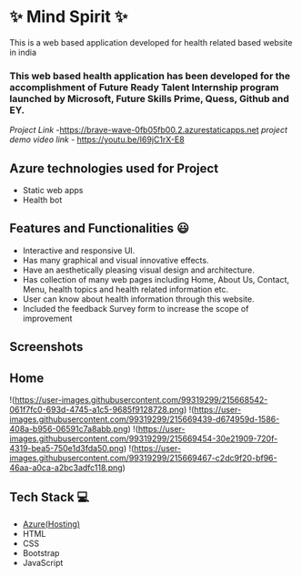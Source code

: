 # ✨  Mind Spirit ✨

This is a web based application developed for health related based website in india

### This web based health application has been developed for the accomplishment of Future Ready Talent Internship program launched by Microsoft, Future Skills Prime, Quess, Github and EY.


*Project Link* -https://brave-wave-0fb05fb00.2.azurestaticapps.net
*project demo video link* - https://youtu.be/I69jC1rX-E8 

## Azure technologies used for Project

- Static web apps
- Health bot

## Features and Functionalities 😃

- Interactive and responsive UI.
- Has many graphical and visual innovative effects.
- Have an aesthetically pleasing visual design and architecture.
- Has collection of many web pages including Home, About Us, Contact, Menu, health topics and health related information etc.
- User can know about health information through this website.
- Included the feedback Survey form to increase the scope of improvement 

## Screenshots

## Home
!(https://user-images.githubusercontent.com/99319299/215668542-061f7fc0-693d-4745-a1c5-9685f9128728.png)
!(https://user-images.githubusercontent.com/99319299/215669439-d674959d-1586-408a-b956-06591c7a8abb.png)
!(https://user-images.githubusercontent.com/99319299/215669454-30e21909-720f-4319-bea5-750e1d3fda50.png)
!(https://user-images.githubusercontent.com/99319299/215669467-c2dc9f20-bf96-46aa-a0ca-a2bc3adfc118.png)

















## Tech Stack 💻

- [Azure(Hosting)](https://azure.microsoft.com/en-in/features/azure-portal/)
- HTML
- CSS
- Bootstrap
- JavaScript
